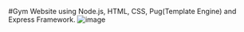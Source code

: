 #Gym Website using Node.js, HTML, CSS, Pug(Template Engine) and Express Framework.
![image](https://user-images.githubusercontent.com/34280127/98855723-7419b400-242a-11eb-8fe7-32742ca3e3d1.png)
